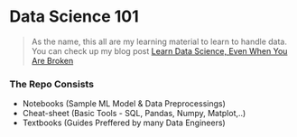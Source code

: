 # Data Science 101

> As the name, this all are my learning material to learn to handle data.
> You can check up my blog post [Learn Data Science, Even When You Are Broken](https://sinanthahir.medium.com/) 

### The Repo Consists
- Notebooks (Sample ML Model & Data Preprocessings)
- Cheat-sheet (Basic Tools - SQL, Pandas, Numpy, Matplot,..)
- Textbooks (Guides Preffered by many Data Engineers)
